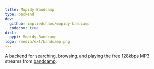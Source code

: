 ```yaml
---
title: Mopidy-Bandcamp
type: backend
dev:
  github: impliedchaos/mopidy-bandcamp
  codecov: true
dist:
  pypi: Mopidy-Bandcamp
logo: /media/ext/bandcamp.png
---
```


A backend for searching, browsing, and playing the free 128kbps MP3 streams from
[bandcamp](https://www.bandcamp.com/).
